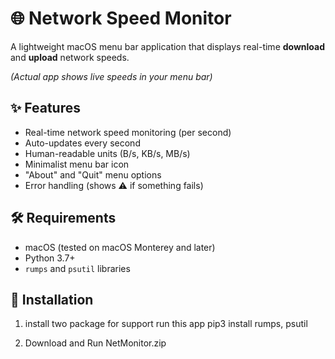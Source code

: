 # 🌐 Network Speed Monitor

A lightweight macOS menu bar application that displays real-time **download** and **upload** network speeds.


*(Actual app shows live speeds in your menu bar)*

## ✨ Features

- Real-time network speed monitoring (per second)
- Auto-updates every second
- Human-readable units (B/s, KB/s, MB/s)
- Minimalist menu bar icon
- "About" and "Quit" menu options
- Error handling (shows ⚠️ if something fails)

## 🛠️ Requirements

- macOS (tested on macOS Monterey and later)
- Python 3.7+
- `rumps` and `psutil` libraries

## 🚀 Installation

1. install two package for support run this app
   pip3 install rumps, psutil
   
3. Download and Run NetMonitor.zip
